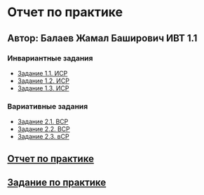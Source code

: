 # Отчет по практике
## **Автор:** Балаев Жамал Баширович ИВТ 1.1

### **Инвариантные задания**
* [Задание 1.1. ИСР]()
* [Задание 1.2. ИСР]()
* [Задание 1.3. ИСР]()

### **Вариативные задания**
* [Задание 2.1. ВСР]()
* [Задание 2.2. ВСР]()
* [Задание 2.3. вСР]()

## [Отчет по практике]()

## [Задание по практике]()
